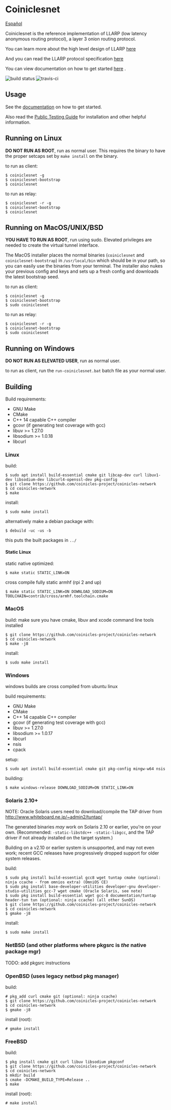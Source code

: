# Coiniclesnet

[Español](readme_es.md)

Coiniclesnet is the reference implementation of LLARP (low latency anonymous routing protocol), a layer 3 onion routing protocol.

You can learn more about the high level design of LLARP [here](docs/high-level.txt)

And you can read the LLARP protocol specification [here](docs/proto_v0.txt)

You can view documentation on how to get started [here](https://coinicles-project.github.io/coinicles-docs/Coiniclesnet/CoiniclesnetOverview/) .

![build status](https://gitlab.com/coiniclesproject/coinicles-network/badges/master/pipeline.svg "build status")
![travis-ci](https://travis-ci.org/coinicles-project/coinicles-network.svg?branch=master "ci status")

## Usage

See the [documentation](https://coinicles-project.github.io/coinicles-docs/Coiniclesnet/CoiniclesnetOverview/) on how to get started.

Also read the [Public Testing Guide](https://coiniclesdocs.com/Coiniclesnet/Guides/PublicTestingGuide/#1-coiniclesnet-installation) for installation and other helpful information.

## Running on Linux

**DO NOT RUN AS ROOT**, run as normal user. This requires the binary to have the proper setcaps set by `make install` on the binary.

to run as client:

    $ coiniclesnet -g
    $ coiniclesnet-bootstrap
    $ coiniclesnet

to run as relay:

    $ coiniclesnet -r -g
    $ coiniclesnet-bootstrap
    $ coiniclesnet

## Running on MacOS/UNIX/BSD

**YOU HAVE TO RUN AS ROOT**, run using sudo. Elevated privileges are needed to create the virtual tunnel interface.

The MacOS installer places the normal binaries (`coiniclesnet` and `coiniclesnet-bootstrap`) in `/usr/local/bin` which should be in your path, so you can easily use the binaries from your terminal. The installer also nukes your previous config and keys and sets up a fresh config and downloads the latest bootstrap seed.

to run as client:

    $ coiniclesnet -g
    $ coiniclesnet-bootstrap
    $ sudo coiniclesnet

to run as relay:

    $ coiniclesnet -r -g
    $ coiniclesnet-bootstrap
    $ sudo coiniclesnet


## Running on Windows

**DO NOT RUN AS ELEVATED USER**, run as normal user.

to run as client, run the `run-coiniclesnet.bat` batch file as your normal user.


## Building

Build requirements:

* GNU Make
* CMake
* C++ 14 capable C++ compiler
* gcovr (if generating test coverage with gcc)
* libuv >= 1.27.0
* libsodium >= 1.0.18
* libcurl

### Linux

build:

    $ sudo apt install build-essential cmake git libcap-dev curl libuv1-dev libsodium-dev libcurl4-openssl-dev pkg-config
    $ git clone https://github.com/coinicles-project/coinicles-network
    $ cd coinicles-network
    $ make 

install:

    $ sudo make install


alternatively make a debian package with:

    $ debuild -uc -us -b

this puts the built packages in `../`


#### Static Linux

static native optimized:

    $ make static STATIC_LINK=ON

cross compile fully static armhf (rpi 2 and up)

    $ make static STATIC_LINK=ON DOWNLOAD_SODIUM=ON TOOLCHAIN=contrib/cross/armhf.toolchain.cmake

### MacOS

build:
    make sure you have cmake, libuv and xcode command line tools installed
    
    $ git clone https://github.com/coinicles-project/coinicles-network
    $ cd coinicles-network
    $ make -j8

install:

    $ sudo make install

### Windows

windows builds are cross compiled from ubuntu linux

build requirements:

* GNU Make
* CMake
* C++ 14 capable C++ compiler
* gcovr (if generating test coverage with gcc)
* libuv >= 1.27.0
* libsodium >= 1.0.17
* libcurl
* nsis
* cpack

setup:
 
    $ sudo apt install build-essential cmake git pkg-config mingw-w64 nsis
    
building:

    $ make windows-release DOWNLOAD_SODIUM=ON STATIC_LINK=ON

### Solaris 2.10+

NOTE: Oracle Solaris users need to download/compile the TAP driver from http://www.whiteboard.ne.jp/~admin2/tuntap/

The generated binaries _may_ work on Solaris 2.10 or earlier, you're on your own. (Recommended: `-static-libstdc++ -static-libgcc`, and the TAP driver if not already installed on the target system.)

Building on a v2.10 or earlier system is unsupported, and may not even work; recent GCC releases have progressively dropped support for older system releases.

build:

    $ sudo pkg install build-essential gcc8 wget tuntap cmake (optional: ninja ccache - from omnios extra) (OmniOS CE)
    $ sudo pkg install base-developer-utilities developer-gnu developer-studio-utilities gcc-7 wget cmake (Oracle Solaris, see note)
    $ sudo pkg install build-essential wget gcc-8 documentation/tuntap header-tun tun (optional: ninja ccache) (all other SunOS)
    $ git clone https://github.com/coinicles-project/coinicles-network
    $ cd coinicles-network
    $ gmake -j8

install:

    $ sudo make install


### NetBSD (and other platforms where pkgsrc is _the_ native package mgr)

TODO: add pkgsrc instructions

### OpenBSD (uses legacy netbsd pkg manager)

build:

    # pkg_add curl cmake git (optional: ninja ccache)
    $ git clone https://github.com/coinicles-project/coinicles-network
    $ cd coinicles-network
    $ gmake -j8

install (root):

    # gmake install

### FreeBSD

build:

    $ pkg install cmake git curl libuv libsodium pkgconf
    $ git clone https://github.com/coinicles-project/coinicles-network
    $ cd coinicles-network
    $ mkdir build
    $ cmake -DCMAKE_BUILD_TYPE=Release ..
    $ make

install (root):

    # make install
